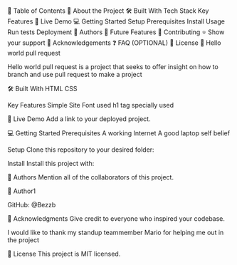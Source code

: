 
📗 Table of Contents
📖 About the Project
🛠 Built With
Tech Stack
Key Features
🚀 Live Demo
💻 Getting Started
Setup
Prerequisites
Install
Usage
Run tests
Deployment
👥 Authors
🔭 Future Features
🤝 Contributing
⭐️ Show your support
🙏 Acknowledgements
❓ FAQ (OPTIONAL)
📝 License
📖 Hello world pull request 


Hello world pull request is a project that seeks to offer insight on how to branch and use pull request to make a project 

🛠 Built With
HTML
CSS

Key Features
Simple Site
Font used
h1 tag specially used

🚀 Live Demo
Add a link to your deployed project.

💻 Getting Started
Prerequisites
A working Internet
A good laptop
self belief 

Setup
Clone this repository to your desired folder:

Install
Install this project with:


👥 Authors
Mention all of the collaborators of this project.

👤 Author1

GitHub: @Bezzb




🙏 Acknowledgments
Give credit to everyone who inspired your codebase.

I would like to thank my standup teammember Mario for helping me out in the project 


📝 License
This project is MIT licensed.
